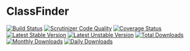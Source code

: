 # ClassFinder
[![Build Status](https://travis-ci.org/cruxinator/ClassFinder.svg?branch=master)](https://travis-ci.org/cruxinator/ClassFinder)
[![Scrutinizer Code Quality](https://scrutinizer-ci.com/g/cruxinator/ClassFinder/badges/quality-score.png?b=master)](https://scrutinizer-ci.com/g/cruxinator/ClassFinder/?branch=master)
[![Coverage Status](https://coveralls.io/repos/github/cruxinator/ClassFinder/badge.svg?branch=master)](https://coveralls.io/github/cruxinator/ClassFinder?branch=master)
[![Latest Stable Version](https://poser.pugx.org/cruxinator/class-finder/v/stable)](https://packagist.org/packages/cruxinator/class-finder)
[![Latest Unstable Version](https://poser.pugx.org/cruxinator/class-finder/v/unstable)](https://packagist.org/packages/cruxinator/class-finder)
[![Total Downloads](https://poser.pugx.org/cruxinato/class-finder/downloads)](https://packagist.org/packages/cruxinator/class-finder)
[![Monthly Downloads](https://poser.pugx.org/cruxinator/class-finder/d/monthly)](https://packagist.org/packages/cruxinator/class-finder)
[![Daily Downloads](https://poser.pugx.org/class-finder/d/daily)](https://packagist.org/packages/cruxinator/cruxinator/class-finder)
